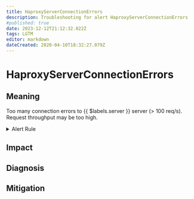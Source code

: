 ```yaml
---
title: HaproxyServerConnectionErrors
description: Troubleshooting for alert HaproxyServerConnectionErrors
#published: true
date: 2023-12-12T21:12:32.022Z
tags: LGTM
editor: markdown
dateCreated: 2020-04-10T18:32:27.079Z
---
```


# HaproxyServerConnectionErrors

## Meaning
[//]: # "Short paragraph that explains what the alert means"
Too many connection errors to {{ $labels.server }} server (> 100 req/s). Request throughput may be too high.

<details>
  <summary>Alert Rule</summary>

  ```yaml
alert: HaproxyServerConnectionErrors
expr: (sum by (proxy) (rate(haproxy_server_connection_errors_total[1m]))) > 100
for: 0m
labels:
    severity: critical
annotations:
    summary: HAProxy server connection errors (instance {{ $labels.instance }})
    description: |-
        Too many connection errors to {{ $labels.server }} server (> 100 req/s). Request throughput may be too high.
          VALUE = {{ $value }}
          LABELS = {{ $labels }}
    runbook: https://github.com/srerun/prometheus-alerts/content/runbooks/HaproxyServerConnectionErrors

  ```
</details>


## Impact
[//]: # "What could / will happen if the alert is not addressed"



## Diagnosis
[//]: # "Steps to take to identify the cause of the problem"



## Mitigation
[//]: # "The steps necessary to resolve the alert"

